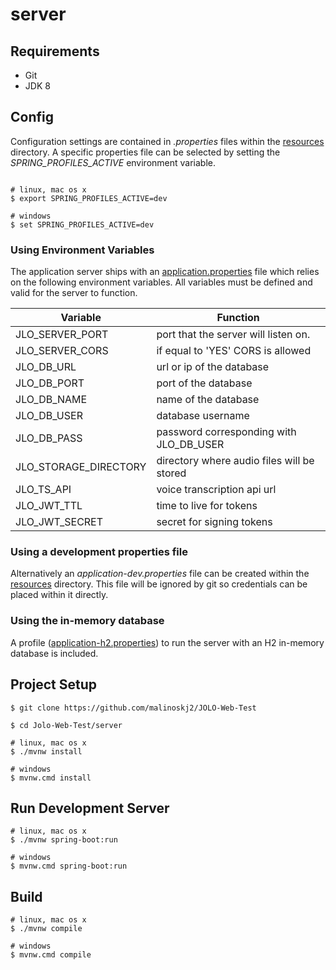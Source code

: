 # server

## Requirements
- Git 
- JDK 8

## Config
Configuration settings are contained in *.properties* files within the [resources](src/main/resources) directory.
A specific properties file can be selected by setting the *SPRING_PROFILES_ACTIVE* environment variable.

```console

# linux, mac os x
$ export SPRING_PROFILES_ACTIVE=dev

# windows
$ set SPRING_PROFILES_ACTIVE=dev
```

### Using Environment Variables
The application server ships with an [application.properties](src/main/resources/application.properties) file which relies on the following environment variables.
All variables must be defined and valid for the server to function.

| Variable              | Function                                   | 
|-----------------------|--------------------------------------------|
| JLO_SERVER_PORT       | port that the server will listen on.       |
| JLO_SERVER_CORS       | if equal to 'YES' CORS is allowed          | 
| JLO_DB_URL            | url or ip of the database                  | 
| JLO_DB_PORT           | port of the database                       |
| JLO_DB_NAME           | name of the database                       |
| JLO_DB_USER           | database username                          |
| JLO_DB_PASS           | password corresponding with JLO_DB_USER    |
| JLO_STORAGE_DIRECTORY | directory where audio files will be stored |
| JLO_TS_API            | voice transcription api url                |
| JLO_JWT_TTL           | time to live for tokens                    |
| JLO_JWT_SECRET        | secret for signing tokens                  | 

### Using a development properties file
Alternatively an *application-dev.properties* file can be created within the [resources](src/main/resources) directory.
This file will be ignored by git so credentials can be placed within it directly. 

### Using the in-memory database
A profile ([application-h2.properties](src/main/resources/application-h2.properties)) to run the server with an H2 in-memory database is included. 


## Project Setup
```console
$ git clone https://github.com/malinoskj2/JOLO-Web-Test

$ cd Jolo-Web-Test/server

# linux, mac os x
$ ./mvnw install

# windows
$ mvnw.cmd install
```

## Run Development Server
```console
# linux, mac os x
$ ./mvnw spring-boot:run

# windows
$ mvnw.cmd spring-boot:run
```

## Build
```console
# linux, mac os x
$ ./mvnw compile

# windows
$ mvnw.cmd compile
```
